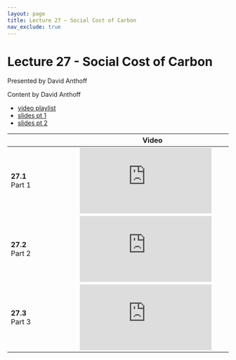 ```yaml
---
layout: page
title: Lecture 27 – Social Cost of Carbon
nav_exclude: true
---
```


# Lecture 27 - Social Cost of Carbon

Presented by David Anthoff

Content by David Anthoff

- [video playlist](https://youtube.com/playlist?list=PLQCcNQgUcDfp2WNAVbvZN_YjsKesHE-Bz)
- [slides pt 1](https://docs.google.com/presentation/d/1xR_8q0nkbHX3XwKzwS72IwJNeOOcbuvCEMyyYljv5lU/edit?usp=sharing)
- [slides pt 2](https://docs.google.com/presentation/d/192ltcgsKkJOp3ucWQO0f-CQWwr2f5KKUuajn_rIrdH8/edit?usp=sharing)

<table>
<colgroup>
<col style="width: 25%" />
<col style="width: 25%" />
</colgroup>
<thead>
<tr class="header">
<th></th>
<th>Video</th>
</tr>
</thead>
<tbody>
<tr>
<td><strong>27.1</strong> <br />Part 1</td>
<td><iframe width="300" height="" src="https://youtube.com/embed/jeL0eqCoVKU" frameborder="0" allow="accelerometer; autoplay; encrypted-media; gyroscope; picture-in-picture" allowfullscreen=""></iframe></td>
</tr>
<tr>
<td><strong>27.2</strong> <br />Part 2</td>
<td><iframe width="300" height="" src="https://youtube.com/embed/mhzDEeH4c7M" frameborder="0" allow="accelerometer; autoplay; encrypted-media; gyroscope; picture-in-picture" allowfullscreen=""></iframe></td>
</tr>
<tr>
<td><strong>27.3</strong> <br />Part 3</td>
<td><iframe width="300" height="" src="https://youtube.com/embed/kwgVlm3dYa0" frameborder="0" allow="accelerometer; autoplay; encrypted-media; gyroscope; picture-in-picture" allowfullscreen=""></iframe></td>
</tr>
</tbody></table>
